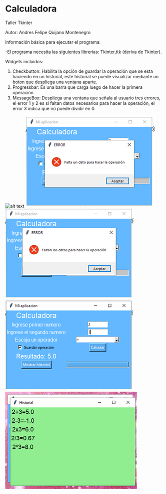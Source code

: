 # Calculadora
Taller Tkinter

Autor: Andres Felipe Quijano Montenegro

Información básica para ejecutar el programa:

-El programa necesita las siguientes librerías: Tkinter,ttk (deriva de Tkinter).

Widgets incluidos:

1. Checkbutton: Habilita la opción de guardar la operación que se esta haciendo en un historial, este historial se puede visualizar mediante un boton que despliega una ventana aparte.
2. Progressbar: Es una barra que carga luego de hacer la primera operación.
3. MessageBox: Despliega una ventana que señala al usuario tres errores, el error 1 y 2 es si faltan datos necesarios para hacer la operación, el error 3 indica que no puede dividir en 0.

![alt text](http://github.com/AndresQuijanoM/Calculadora/edit/main/images/imagen1.PNG)
![GitHub Logo](/images/imagen2.PNG)
![GitHub Logo](/images/imagen3.PNG)
![GitHub Logo](/images/imagen4.PNG)
![GitHub Logo](/images/imagen5.PNG)
